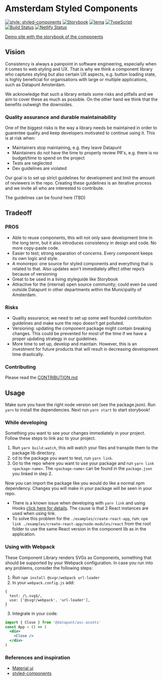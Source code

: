 # Amsterdam Styled Components

[![style: styled-components](https://img.shields.io/badge/style-%F0%9F%92%85%20styled--components-orange.svg?colorB=daa357&colorA=db748e)](https://github.com/styled-components/styled-components)
[![Storybook](https://github.com/storybooks/brand/blob/master/badge/badge-storybook.svg)](https://github.com/storybooks/storybook)
[![lerna](https://img.shields.io/badge/maintained%20with-lerna-cc00ff.svg)](https://lernajs.io/)
[![TypeScript](https://badges.frapsoft.com/typescript/version/typescript-next.svg?v=101)](https://github.com/ellerbrock/typescript-badges/)
[![Build Status](https://travis-ci.org/Amsterdam/amsterdam-styled-components.svg?branch=draft)](https://travis-ci.org/Amsterdam/amsterdam-styled-components)
[![Netlify Status](https://api.netlify.com/api/v1/badges/4faed618-ee95-4a15-bebb-448d215dbb38/deploy-status)](https://app.netlify.com/sites/amsterdam-styled-components/deploys)

[Demo site with the storybook of the components](https://amsterdam.github.io/amsterdam-styled-components)

## Vision

Consistency is always a painpoint in software engineering, especially when it comes to web styling 
and UX. That is why we think a component library who captures styling but also certain UX aspects,
e.g. button loading state, is highly beneficial for organisations with large or multiple 
applications, such as Datapunt Amsterdam.

We acknowledge that such a library entails some risks and pitfalls and we aim to cover these as 
much as possible. On the other hand we think that the benefits outweigh the downsides.

### Quality assurance and durable maintainability

One of the biggest risks is the way a library needs be maintained in order to guarentee quality and 
keep developers motivated to continue using it. This is at risk when:

- Maintainers stop maintaining, e.g. they leave Datapunt
- Maintainers do not have the time to properly review PR's, e.g. there is no budget/time to spend 
  on the project
- Tests are neglected
- Dev guidelines are violated

Our goal is to set up strict guidelines for development and limit the amount of reviewers in the 
repo. Creating these guidelines is an iterative process and we invite all who are interested to 
contribute.

The guidelines can be found here (TBD)

## Tradeoff

### PROS

- Able to reuse components, this will not only save development time in the long term, but it also
  introduces consistency in design and code. No more copy-paste code.
- Easier to test; strong separation of concerns. Every component keeps its own logic and style.
- A monorepo: one source for styled components and everything that is related to that. Also updates 
  won't immediately affect other repo’s because of versioning
- Great to be used in a living styleguide like Storybook
- Attractive for the (internal) open source community; could even be used outside Datapunt in other 
  departments within the Municipality of Amsterdam.

### Risks

- Quality assurance; we need to set up some well founded contribution guidelines and make sure the
  repo doesn’t get polluted.
- Versioning: updating the component package might contain breaking changes. This could be prevented
  for most of the time if we have a proper updating strategy in our guidelines.
- More time to set up, develop and maintain. However, this is an investment for future products that
  will result in decreasing development time drastically.

### Contributing

Please read the [CONTRIBUTION.md](./docs/CONTRIBUTING.md)


## Usage

Make sure you have the right node version set (see the package.json). Run `yarn` to install the
dependencies. Next run `yarn start` to start storybook!

### While developing

Something you want to see your changes immediately in your project. Follow these steps to link asc
to your project.

1. Run `yarn build:watch`, this will watch your files and transpile them to the package lib 
   directory.
2. cd to the package you want to test, run `yarn link`.
3. Go to the repo where you want to use your package and run 
   `yarn link <package-name>`. The `<package-name>` can be found in the `package.json` you linked in 
   step 2.

Now you can import the package like you would do like a normal npm dependency. Changes you will make 
in your package will be seen in your repo.

- There is a known issue when developing with `yarn link` and using Hooks 
  [click here for details](https://reactjs.org/warnings/invalid-hook-call-warning.html). The cause 
  is that 2 React instances are used when using link.
- To solve this problem for the `./examples/create-react-app`, run: 
  `npm link ./examples/create-react-app/node-modules/react` from the root folder to use the same 
  React version in the component lib as in the application.

### Using with Webpack

These Component Library renders SVGs as Components, something that should be supported by your 
Webpack configuration. In case you run into any problems, consider the following steps:

1. Run `npm install @svgr/webpack url-loader`
2. In your `webpack.config.js` add:

```
{
  test: /\.svg$/,
  use: ['@svgr/webpack', 'url-loader'],
}
```

3. Integrate in your code:

```jsx
import { Close } from '@datapunt/asc-assets'
const App = () => (
  <div>
    <Close />
  </div>
)
```

### References and inspiration

- [Material ui](https://material-ui.com/getting-started/installation/)
- [styled-components](https://www.styled-components.com/)

